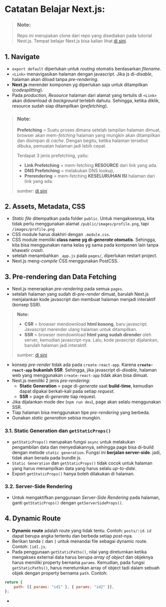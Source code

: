 # Catatan Belajar Next.js:

> ### **Note:**
>
> Repo ini merupakan clone dari repo yang disediakan pada tutorial Next.js. Tempat belajar Next.js bisa kalian lihat [di sini](https://nextjs.org/learn).

## 1. Navigate

-   `export default` diperlukan untuk _routing_ otomatis berdasarkan _filename_.
-   `<Link>` menavigasikan halaman dengan javascript. Jika js di-_disable_, halaman akan diload tanpa _pre-rendering_.
-   **Next.js** merender komponen yg diperlukan saja untuk ditampilkan (_codesplitting_).
-   Pada _production_, _Resource_ halaman dari alamat yang tertulis di `<Link>` akan didownload di _background_ terlebih dahulu. Sehingga, ketika diklik, resource sudah siap ditampilkan (_prefetching_).

> ### **Note:**
>
> **Prefetching** = Suatu proses dimana setelah tampilan halaman dimuat, browser akan mem-_fetching_ halaman yang mungkin akan ditampilkan dan disimpan di _cache_. Dengan begitu, ketika halaman tersebut dibuka, pemuatan halaman jadi lebih cepat.
>
> Terdapat 3 jenis prefetching, yaitu:
>
> -   **Link Prefetching** = mem-fetching **RESOURCE** dari link yang ada.
> -   **DNS Prefetching** = melakukan DNS lookup,
> -   **Prerendering** = mem-fetching **KESELURUHAN ISI** halaman dari link yang ada.
>
> sumber: [di sini](https://www.keycdn.com/blog/resource-hints#:~:text=3.-,Prerendering,the%20assets%20of%20a%20document.)

## 2. Assets, Metadata, CSS

-   _Static file_ ditempatkan pada folder `public`. Untuk mengaksesnya, kita tidak perlu menggunakan alamat `/public/images/profile.png`, tapi `/images/profile.png`
-   CSS module harus diakhiri dengan `.module.css`.
-   CSS module memiliki **class name yg di-_generate_ otomatis**. Sehingga, kita bisa menggunakan nama kelas yg sama pada komponen lain tanpa khawatir _crash_.
-   setelah menambahkan `_app.js` pada `pages/`, diperlukan restart project.
-   Next.js meng-_compile_ CSS menggunakan PostCSS.

## 3. Pre-rendering dan Data Fetching

-   Next.js menerapkan _pre-rendering_ pada semua `pages`.
-   setelah halaman yang sudah di-_pre-render_ dimuat, barulah Next.js menjalankan kode javascript dan membuat halaman menjadi interaktif (konsep SSR).

> **Note:**
>
> -   **CSR** = browser mendownload **html kosong**, baru javascript. Javascript merender ulang halaman untuk ditampilkan.
> -   **SSR** = browser mendownload **html yang sudah dirender** oleh server, kemudian javascript-nya. Lalu, kode javascript dijalankan, barulah halaman jadi interaktif.
>
> sumber: [di sini](https://medium.com/@theamanverma/what-is-csr-ssr-in-react-14bc3ea2ca32)

-   konsep _pre-render_ tidak ada pada `create-react-app`. Karena **`create-react-app` bukanlah SSR**. Sehingga, jika javascript di-_disable_, halaman web yang menggunakan `create-react-app` tidak akan bisa dimuat.
-   Next.js memiliki 2 jenis _pre-rendering_:
    -   **Static Generation** = page di-_generate_ saat **build-time**, kemudian dapat dipakai berkali-kali pada setiap _request_.
    -   **SSR** = page di-_generate_ tiap request.
-   Jika dijalankan mode dev (`npm run dev`), page akan selalu menggunakan SSR.
-   Tiap halaman bisa menggunakan tipe _pre-rendering_ yang berbeda.
-   Gunakan _static generation_ sebisa mungkin.

### 3.1. Static Generation dan `getStaticProps()`

-   `getStaticProps()` merupakan fungsi `async` untuk melakukan pengambilan data dan menyediakannya, sehingga page bisa di-build dengan metode `static generation`. Fungsi ini **berjalan server-side**. jadi, tidak akan berada pada bundle js.
-   `Static Generation` dan `getStaticProps()` tidak cocok untuk halaman yang harus menampilkan data yang harus selalu _up-to-date_.
-   Export `getStaticProps()` hanya boleh dilakukan di halaman.

### 3.2. Server-Side Rendering

-   Untuk mengaktifkan penggunaan _Server-Side Rendering_ pada halaman, ganti `getStaticProps()` dengan `getServerSideProps()`.

## 4. Dynamic Route

-   **Dynamic route** adalah route yang tidak tentu. Contoh: `posts/:id`. `id` dapat berupa angka tertentu dan berbeda setiap _post_-nya.
-   Berikan tanda `[` dan `]` untuk menandai file sebagai dynamic route. Contoh: `[id].js`.
-   Pada penggunaan `getStaticPaths()`, nilai yang direturnkan ketika mengakses external data harus berupa _array of object_ dan objeknya harus memiliki property bernama `params`. Kemudian, pada fungsi `getStaticPaths()`, harus mereturnkan array of object tadi dalam sebuah objek dengan property bernama `path`. Contoh:

```javascript
return {
	path: [{ params: "id1" }, { params: "id2" }],
};
```

-
